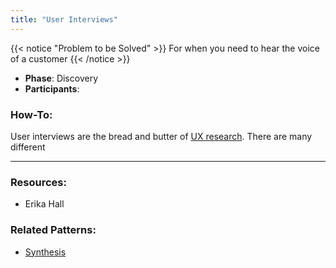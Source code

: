 ```yaml
---
title: "User Interviews"
---
```


{{< notice "Problem to be Solved" >}}
For when you need to hear the voice of a customer
{{< /notice >}}

- **Phase**: Discovery
- **Participants**:

### How-To:
User interviews are the bread and butter of [UX research]("/what-is-research"). There are many different 

-----
### Resources:

- Erika Hall 
### Related Patterns: 
- [Synthesis]()

